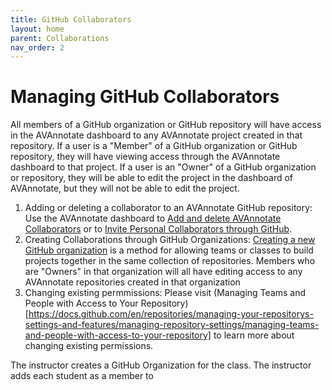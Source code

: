 ```yaml
---
title: GitHub Collaborators
layout: home
parent: Collaborations
nav_order: 2
---
```

# Managing GitHub Collaborators
All members of a GitHub organization or GitHub repository will have access in the AVAnnotate dashboard to any AVAnnotate project created in that repository. If a user is a "Member" of a GitHub organization or GitHub repository, they will have viewing access through the AVAnnotate dashboard to that project. If a user is an "Owner" of a GitHub organization or repository, they will be able to edit the project in the dashboard of AVAnnotate, but they will not be able to edit the project. 
1. Adding or deleting a collaborator to an AVAnnotate GitHub repository: Use the AVAnnotate dashboard to [Add and delete AVAnnotate Collaborators](https://avannotate.github.io/documentation/pages/add-collab/) or to [Invite Personal Collaborators through GitHub](https://docs.github.com/en/enterprise-server@3.10/account-and-profile/setting-up-and-managing-your-personal-account-on-github/managing-access-to-your-personal-repositories/inviting-collaborators-to-a-personal-repository).
2. Creating Collaborations through GitHub Organizations: [Creating a new GitHub organization](https://docs.github.com/en/organizations/collaborating-with-groups-in-organizations/creating-a-new-organization-from-scratch) is a method for  allowing teams or classes to build projects together in the same collection of repositories. Members who are "Owners" in that organization will all have editing access to any AVAnnotate repositories created in that organization
5. Changing existing permmissions: Please visit (Managing Teams and People with Access to Your Repository)[https://docs.github.com/en/repositories/managing-your-repositorys-settings-and-features/managing-repository-settings/managing-teams-and-people-with-access-to-your-repository] to learn more about changing existing permissions.

The instructor creates a GitHub Organization for the class.
The instructor adds each student as a member to 
